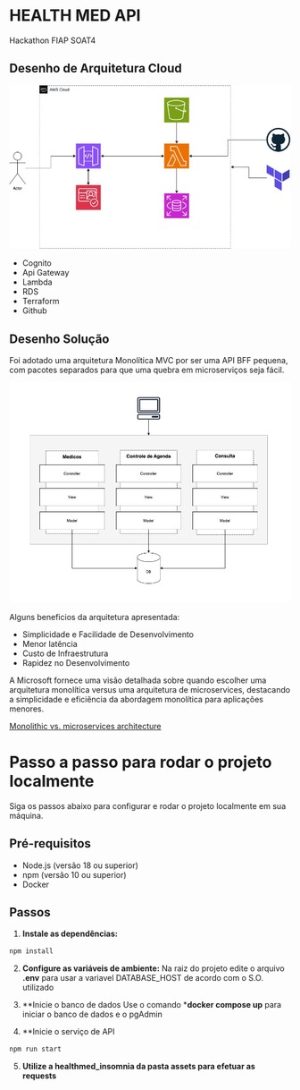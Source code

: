 # HEALTH MED API

Hackathon FIAP SOAT4

## Desenho de Arquitetura Cloud
![Diagrama de Arquitetura Cloud](./assets/cloud.jpg)

- Cognito
- Api Gateway
- Lambda
- RDS
- Terraform
- Github


## Desenho Solução
Foi adotado uma arquitetura Monolítica MVC por ser uma API BFF pequena, com pacotes separados para que uma quebra em microserviços seja fácil.

![Solucao](./assets/mvc.jpg)

Alguns beneficios da arquitetura apresentada:
- Simplicidade e Facilidade de Desenvolvimento
- Menor latência
- Custo de Infraestrutura
- Rapidez no Desenvolvimento

A Microsoft fornece uma visão detalhada sobre quando escolher uma arquitetura monolítica versus uma arquitetura de microservices, destacando a simplicidade e eficiência da abordagem monolítica para aplicações menores.

[Monolithic vs. microservices architecture](https://docs.microsoft.com/en-us/azure/architecture/guide/architecture-styles/microservices)

# Passo a passo para rodar o projeto localmente

Siga os passos abaixo para configurar e rodar o projeto localmente em sua máquina.

## Pré-requisitos

- Node.js (versão 18 ou superior)
- npm (versão 10 ou superior)
- Docker

## Passos
1. **Instale as dependências:**
```sh
npm install
```

2. **Configure as variáveis de ambiente:**
Na raiz do projeto edite o arquivo **.env** para usar a variavel DATABASE_HOST de acordo com o S.O. utilizado

3. **Inicie o banco de dados
Use o comando ***docker compose up** para iniciar o banco de dados e o pgAdmin

4. **Inicie o serviço de API
```sh
npm run start
```

5. **Utilize a healthmed_insomnia da pasta **assets** para efetuar as requests**
